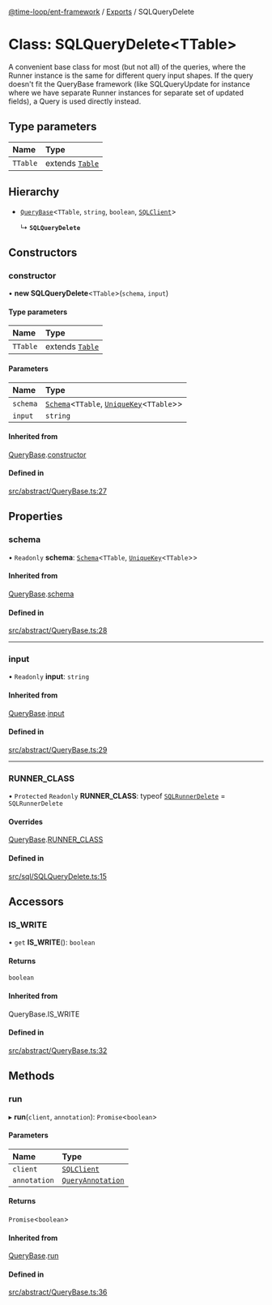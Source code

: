 [@time-loop/ent-framework](../README.md) / [Exports](../modules.md) / SQLQueryDelete

# Class: SQLQueryDelete<TTable\>

A convenient base class for most (but not all) of the queries, where the
Runner instance is the same for different query input shapes. If the query
doesn't fit the QueryBase framework (like SQLQueryUpdate for instance where
we have separate Runner instances for separate set of updated fields), a
Query is used directly instead.

## Type parameters

| Name | Type |
| :------ | :------ |
| `TTable` | extends [`Table`](../modules.md#table) |

## Hierarchy

- [`QueryBase`](QueryBase.md)<`TTable`, `string`, `boolean`, [`SQLClient`](SQLClient.md)\>

  ↳ **`SQLQueryDelete`**

## Constructors

### constructor

• **new SQLQueryDelete**<`TTable`\>(`schema`, `input`)

#### Type parameters

| Name | Type |
| :------ | :------ |
| `TTable` | extends [`Table`](../modules.md#table) |

#### Parameters

| Name | Type |
| :------ | :------ |
| `schema` | [`Schema`](Schema.md)<`TTable`, [`UniqueKey`](../modules.md#uniquekey)<`TTable`\>\> |
| `input` | `string` |

#### Inherited from

[QueryBase](QueryBase.md).[constructor](QueryBase.md#constructor)

#### Defined in

[src/abstract/QueryBase.ts:27](https://github.com/clickup/rest-client/blob/master/src/abstract/QueryBase.ts#L27)

## Properties

### schema

• `Readonly` **schema**: [`Schema`](Schema.md)<`TTable`, [`UniqueKey`](../modules.md#uniquekey)<`TTable`\>\>

#### Inherited from

[QueryBase](QueryBase.md).[schema](QueryBase.md#schema)

#### Defined in

[src/abstract/QueryBase.ts:28](https://github.com/clickup/rest-client/blob/master/src/abstract/QueryBase.ts#L28)

___

### input

• `Readonly` **input**: `string`

#### Inherited from

[QueryBase](QueryBase.md).[input](QueryBase.md#input)

#### Defined in

[src/abstract/QueryBase.ts:29](https://github.com/clickup/rest-client/blob/master/src/abstract/QueryBase.ts#L29)

___

### RUNNER\_CLASS

• `Protected` `Readonly` **RUNNER\_CLASS**: typeof [`SQLRunnerDelete`](SQLRunnerDelete.md) = `SQLRunnerDelete`

#### Overrides

[QueryBase](QueryBase.md).[RUNNER_CLASS](QueryBase.md#runner_class)

#### Defined in

[src/sql/SQLQueryDelete.ts:15](https://github.com/clickup/rest-client/blob/master/src/sql/SQLQueryDelete.ts#L15)

## Accessors

### IS\_WRITE

• `get` **IS_WRITE**(): `boolean`

#### Returns

`boolean`

#### Inherited from

QueryBase.IS\_WRITE

#### Defined in

[src/abstract/QueryBase.ts:32](https://github.com/clickup/rest-client/blob/master/src/abstract/QueryBase.ts#L32)

## Methods

### run

▸ **run**(`client`, `annotation`): `Promise`<`boolean`\>

#### Parameters

| Name | Type |
| :------ | :------ |
| `client` | [`SQLClient`](SQLClient.md) |
| `annotation` | [`QueryAnnotation`](../interfaces/QueryAnnotation.md) |

#### Returns

`Promise`<`boolean`\>

#### Inherited from

[QueryBase](QueryBase.md).[run](QueryBase.md#run)

#### Defined in

[src/abstract/QueryBase.ts:36](https://github.com/clickup/rest-client/blob/master/src/abstract/QueryBase.ts#L36)
